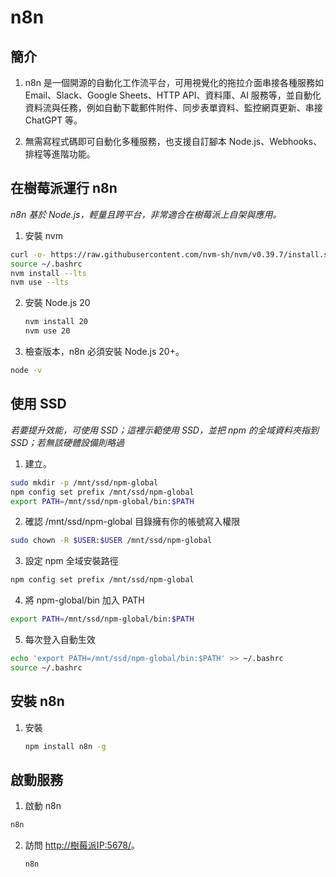 # n8n

## 簡介

1. n8n 是一個開源的自動化工作流平台，可用視覺化的拖拉介面串接各種服務如 Email、Slack、Google Sheets、HTTP API、資料庫、AI 服務等，並自動化資料流與任務，例如自動下載郵件附件、同步表單資料、監控網頁更新、串接 ChatGPT 等。

2. 無需寫程式碼即可自動化多種服務，也支援自訂腳本 Node.js、Webhooks、排程等進階功能。

## 在樹莓派運行 n8n

_n8n 基於 Node.js，輕量且跨平台，非常適合在樹莓派上自架與應用。_

1. 安裝 nvm

```bash
curl -o- https://raw.githubusercontent.com/nvm-sh/nvm/v0.39.7/install.sh | bash
source ~/.bashrc
nvm install --lts
nvm use --lts
```

2. 安裝 Node.js 20

    ```bash
    nvm install 20
    nvm use 20
    ```

3. 檢查版本，n8n 必須安裝 Node.js 20+。

```bash
node -v
```

## 使用 SSD

_若要提升效能，可使用 SSD；這裡示範使用 SSD，並把 npm 的全域資料夾指到 SSD；若無該硬體設備則略過_

1. 建立。

```bash
sudo mkdir -p /mnt/ssd/npm-global
npm config set prefix /mnt/ssd/npm-global
export PATH=/mnt/ssd/npm-global/bin:$PATH
```

2. 確認 /mnt/ssd/npm-global 目錄擁有你的帳號寫入權限

```bash
sudo chown -R $USER:$USER /mnt/ssd/npm-global
```

3. 設定 npm 全域安裝路徑

```bash
npm config set prefix /mnt/ssd/npm-global
```

4. 將 npm-global/bin 加入 PATH

```bash
export PATH=/mnt/ssd/npm-global/bin:$PATH
```

5. 每次登入自動生效

```bash
echo 'export PATH=/mnt/ssd/npm-global/bin:$PATH' >> ~/.bashrc
source ~/.bashrc
```

## 安裝 n8n

1. 安裝 

    ```bash
    npm install n8n -g
    ```

## 啟動服務

1. 啟動 n8n

```bash
n8n
```

2. 訪問 [http://樹莓派IP:5678/](http://樹莓派IP:5678/)。

    ```bash
    n8n
    ```
